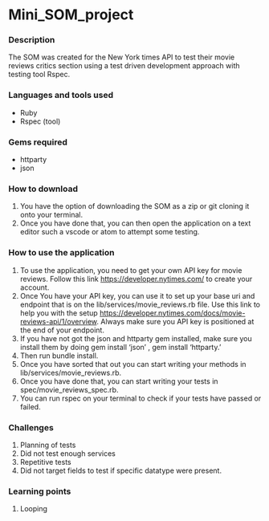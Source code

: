 # Mini_SOM_project

### Description 

The SOM was created for the New York times API to test their movie reviews critics section using a test driven development approach with testing tool Rspec.

### Languages and tools used
* Ruby
* Rspec (tool)

### Gems required
* httparty
* json
 
### How to download
1. You have the option of downloading the SOM as a zip or git cloning it onto your terminal.
2. Once you have done that, you can then open the application on a text editor such a vscode or atom to attempt some testing.

### How to use the application
1.	To use the application, you need to get your own API key for movie reviews. Follow this link https://developer.nytimes.com/  to create your account.
2.	Once You have your API key, you can use it to set up your base uri and endpoint that is on the lib/services/movie_reviews.rb file. Use this link to help you with the setup https://developer.nytimes.com/docs/movie-reviews-api/1/overview. Always make sure you API key is positioned at the end of your endpoint.
3.	If you have not got the json and httparty gem installed, make sure you install them by doing  gem install ‘json’ , gem install ‘httparty.’
4.	Then run bundle install.
5.	Once you have sorted that out you can start writing your methods in lib/services/movie_reviews.rb.
6.	Once you have done that, you can start writing your tests in spec/movie_reviews_spec.rb.
7.	You can run rspec on your terminal to check if your tests have passed or failed.



### Challenges
1.	Planning of tests 
2.	Did not test enough services
3.	Repetitive tests
4.	Did not target fields to test if specific datatype were present.

### Learning points
1.	Looping

